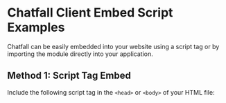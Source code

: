 # Chatfall Client Embed Script Examples

Chatfall can be easily embedded into your website using a script tag or by importing the module directly into your application.

## Method 1: Script Tag Embed

Include the following script tag in the `<head>` or `<body>` of your HTML file:
